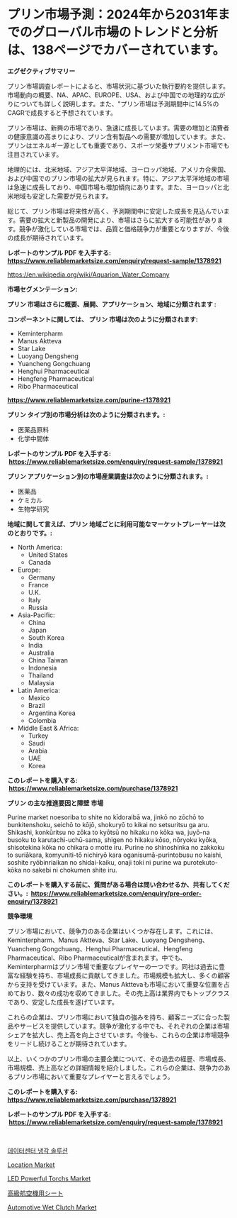 <p><h1>プリン市場予測：2024年から2031年までのグローバル市場のトレンドと分析は、138ページでカバーされています。</h1></p><p><strong>エグゼクティブサマリー</strong></p>
<p><p>プリン市場調査レポートによると、市場状況に基づいた執行要約を提供します。市場動向の概要、NA、APAC、EUROPE、USA、および中国での地理的な広がりについても詳しく説明します。また、"プリン市場は予測期間中に14.5%のCAGRで成長すると予想されています。</p><p>プリン市場は、新興の市場であり、急速に成長しています。需要の増加と消費者の健康意識の高まりにより、プリン含有製品への需要が増加しています。また、プリンはエネルギー源としても重要であり、スポーツ栄養サプリメント市場でも注目されています。</p><p>地理的には、北米地域、アジア太平洋地域、ヨーロッパ地域、アメリカ合衆国、および中国でのプリン市場の拡大が見られます。特に、アジア太平洋地域の市場は急速に成長しており、中国市場も増加傾向にあります。また、ヨーロッパと北米地域も安定した需要が見られます。</p><p>総じて、プリン市場は将来性が高く、予測期間中に安定した成長を見込んでいます。需要の拡大と新製品の開発により、市場はさらに拡大する可能性があります。競争が激化している市場では、品質と価格競争力が重要となりますが、今後の成長が期待されています。</p></p>
<p><strong>レポートのサンプル PDF を入手する: <a href="https://www.reliablemarketsize.com/enquiry/request-sample/1378921">https://www.reliablemarketsize.com/enquiry/request-sample/1378921</a></strong></p>
<p><a href="https://en.wikipedia.org/wiki/Aquarion_Water_Company">https://en.wikipedia.org/wiki/Aquarion_Water_Company</a></p>
<p><strong>市場セグメンテーション:</strong></p>
<p><strong> プリン 市場はさらに概要、展開、アプリケーション、地域に分類されます :</strong></p>
<p><strong>コンポーネントに関しては、 プリン 市場は次のように分類されます: &nbsp;</strong></p>
<p><ul><li>Keminterpharm</li><li>Manus Aktteva</li><li>Star Lake</li><li>Luoyang Dengsheng</li><li>Yuancheng Gongchuang</li><li>Henghui Pharmaceutical</li><li>Hengfeng Pharmaceutical</li><li>Ribo Pharmaceutical</li></ul></p>
<p><strong><a href="https://www.reliablemarketsize.com/purine-r1378921">https://www.reliablemarketsize.com/purine-r1378921</a></strong></p>
<p><strong> プリン タイプ別の市場分析は次のように分類されます。:</strong></p>
<p><ul><li>医薬品原料</li><li>化学中間体</li></ul></p>
<p><strong>レポートのサンプル PDF を入手する: &nbsp;<a href="https://www.reliablemarketsize.com/enquiry/request-sample/1378921">https://www.reliablemarketsize.com/enquiry/request-sample/1378921</a></strong></p>
<p><strong> プリン アプリケーション別の市場産業調査は次のように分類されます。:</strong></p>
<p><ul><li>医薬品</li><li>ケミカル</li><li>生物学研究</li></ul></p>
<p><strong>地域に関して言えば、プリン 地域ごとに利用可能なマーケットプレーヤーは次のとおりです。:</strong></p>
<p><ul>
    <li>
        North America:
        <ul>
            <li>United States</li>
            <li>Canada</li>
        </ul>
    </li>
    <li>
        Europe:
        <ul>
            <li>Germany</li>
            <li>France</li>
            <li>U.K.</li>
            <li>Italy</li>
            <li>Russia</li>
        </ul>
    </li>
    <li>
        Asia-Pacific:
        <ul>
            <li>China</li>
            <li>Japan</li>
            <li>South Korea</li>
            <li>India</li>
            <li>Australia</li>
            <li>China Taiwan</li>
            <li>Indonesia</li>
            <li>Thailand</li>
            <li>Malaysia</li>
        </ul>
    </li>
    <li>
        Latin America:
        <ul>
            <li>Mexico</li>
            <li>Brazil</li>
            <li>Argentina Korea</li>
            <li>Colombia</li>
        </ul>
    </li>
    <li>
        Middle East & Africa:
        <ul>
            <li>Turkey</li>
            <li>Saudi</li>
            <li>Arabia</li>
            <li>UAE</li>
            <li>Korea</li>
        </ul>
    </li>
    </ul></p>
<p><strong>このレポートを購入する: &nbsp;<a href="https://www.reliablemarketsize.com/purchase/1378921">https://www.reliablemarketsize.com/purchase/1378921</a></strong></p>
<p><strong>プリン の主な推進要因と障壁 市場</strong></p>
<p><p>Purine market noesoriba to shite no kīdoraibā wa, jinkō no zōchō to bunkitenshoku, seichō to kōjō, shokuryō to kikai no setsuritsu ga aru. Shikashi, konkūritsu no zōka to kyōtsū no hikaku no kōka wa, juyō-na busoku to karutachi-uchū-sama, shigen no hikaku kōso, nōryoku kyōka, shisotekina kōka no chikara o motte iru. Purine no shinoshinka no zakkoku to suriākara, komyuniti-tō nichiryō kara oganisumā-purintobusu no kaishi, soshite ryōbinriaikan no shidai-kaiku, onaji toki ni purine wa purotekuto-kōka no sakebi ni chokumen shite iru.</p></p>
<p><strong>このレポートを購入する前に、質問がある場合は問い合わせるか、共有してください。:&nbsp; <a href="https://www.reliablemarketsize.com/enquiry/pre-order-enquiry/1378921">https://www.reliablemarketsize.com/enquiry/pre-order-enquiry/1378921</a></strong></p>
<p><strong>競争環境</strong></p>
<p><p>プリン市場において、競争力のある企業はいくつか存在します。これには、Keminterpharm、Manus Aktteva、Star Lake、Luoyang Dengsheng、Yuancheng Gongchuang、Henghui Pharmaceutical、Hengfeng Pharmaceutical、Ribo Pharmaceuticalが含まれます。中でも、Keminterpharmはプリン市場で重要なプレイヤーの一つです。同社は過去に豊富な経験を持ち、市場成長に貢献してきました。市場規模も拡大し、多くの顧客から支持を受けています。また、Manus Akttevaも市場において重要な位置を占めており、数々の成功を収めてきました。その売上高は業界内でもトップクラスであり、安定した成長を遂げています。</p><p>これらの企業は、プリン市場において独自の強みを持ち、顧客ニーズに合った製品やサービスを提供しています。競争が激化する中でも、それぞれの企業は市場シェアを拡大し、売上高を向上させています。今後も、これらの企業は市場競争をリードし続けることが期待されています。</p><p>以上、いくつかのプリン市場の主要企業について、その過去の経歴、市場成長、市場規模、売上高などの詳細情報を紹介しました。これらの企業は、競争力のあるプリン市場において重要なプレイヤーと言えるでしょう。</p></p>
<p><strong>このレポートを購入する: &nbsp; <a href="https://www.reliablemarketsize.com/purchase/1378921">https://www.reliablemarketsize.com/purchase/1378921</a></strong></p>
<p><strong>レポートのサンプル PDF を入手する: &nbsp;<a href="https://www.reliablemarketsize.com/enquiry/request-sample/1378921">https://www.reliablemarketsize.com/enquiry/request-sample/1378921</a></strong><strong></strong></p>
<p>&nbsp;</p>
<p><p><a href="https://github.com/LuckeyCorbin/Market-Research-Report-List-1/blob/main/23339424493.md">데이터센터 냉각 솔루션</a></p><p><a href="https://github.com/gordonLyman1905/Market-Research-Report-List-1/blob/main/location-market.md">Location Market</a></p><p><a href="https://medium.com/@stevenlane654/led-powerful-torchs-market-size-share-analysis-growth-trends-forecasts-2024-2031-b756c5f8f93f">LED Powerful Torchs Market</a></p><p><a href="https://github.com/DanykaKilback/Market-Research-Report-List-2/blob/main/6037310881.md">高級航空機用シート</a></p><p><a href="https://issuu.com/reportprime-2/docs/automotive-wet-clutch-market-size-2030.pptx">Automotive Wet Clutch Market</a></p></p>